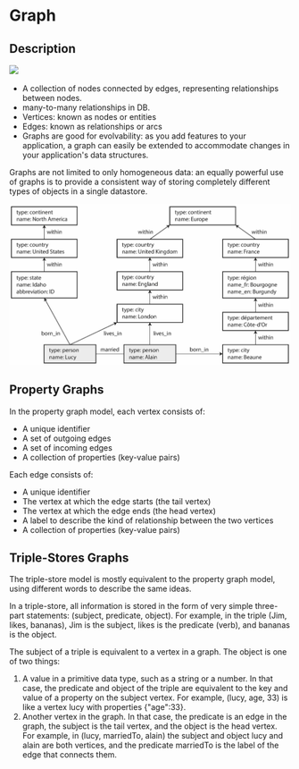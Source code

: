 # Graph

## Description

<img src="image2.png" style="width:2.0327in" />

- A collection of nodes connected by edges, representing relationships between nodes.
- many-to-many relationships in DB.
- Vertices: known as nodes or entities
- Edges: known as relationships or arcs
- Graphs are good for evolvability: as you add features to your application, a graph can easily be extended to accommodate changes in your application's data structures.

Graphs are not limited to only homogeneous data: an equally powerful use of graphs is to provide a consistent way of storing completely different types of objects in a single datastore.

![](graph/image1.jpg)

## Property Graphs

In the property graph model, each vertex consists of:

- A unique identifier
- A set of outgoing edges
- A set of incoming edges
- A collection of properties (key-value pairs)

Each edge consists of:

- A unique identifier
- The vertex at which the edge starts (the tail vertex)
- The vertex at which the edge ends (the head vertex)
- A label to describe the kind of relationship between the two vertices
- A collection of properties (key-value pairs)

## Triple-Stores Graphs

The triple-store model is mostly equivalent to the property graph model, using different words to describe the same ideas.

In a triple-store, all information is stored in the form of very simple three-part statements: (subject, predicate, object). For example, in the triple (Jim, likes, bananas), Jim is the subject, likes is the predicate (verb), and bananas is the object.

The subject of a triple is equivalent to a vertex in a graph. The object is one of two things:

1. A value in a primitive data type, such as a string or a number. In that case, the predicate and object of the triple are equivalent to the key and value of a property on the subject vertex. For example, (lucy, age, 33) is like a vertex lucy with properties {"age":33}.
2. Another vertex in the graph. In that case, the predicate is an edge in the graph, the subject is the tail vertex, and the object is the head vertex. For example, in (lucy, marriedTo, alain) the subject and object lucy and alain are both vertices, and the predicate marriedTo is the label of the edge that connects them.
